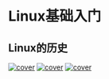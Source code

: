 # Linux基础入门
## Linux的历史
[![cover](images/linux_history.jpg)](images/linux_history.jpg)
[![cover](images/linux_history1.jpg)](images/linux_history1.jpg)
[![cover](images/linux_history2.jpg)](images/linux_history2.jpg)